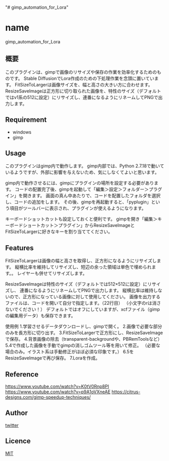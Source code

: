 "# gimp_automation_for_Lora" 

# name

gimp_automation_for_Lora

## 概要
このプラグインは、gimpで画像のリサイズや保存の作業を効率化するためのものです。
Stable DiffusionでLora作成のための下処理作業を念頭に置いています。
FitSizeToLargerは画像サイズを、幅と高さの大きい方に合わせます。
ResizeSaveImageは正方形に切り取られた画像を、特性のサイズ（デフォルトではv1系の512に設定）にリサイズし、連番になるようにリネームしてPNGで出力します。

## Requirement
- windows
- gimp

## Usage
このプラグインはgimp内で動作します。
gimp内部では、Python 2.7.18で動いているようですが、外部に影響を与えないため、気にしなくてよいと思います。

gimp内で動作させるには、gimpにプラグインの場所を設定する必要があります。
コードの配置完了後、gimpを起動して「編集＞設定＞フォルダー＞プラグイン」を開きます。
画面の真ん中あたりで、コードを配置したフォルダを選択し、コードの追加をします。
その後、gimpを再起動すると、「pyplugin」という項目がツールバーに表示され、プラグインが使えるようになります。

キーボードショットカットも設定しておくと便利です。
gimpを開き「編集＞キーボードショートカット＞プラグイン」からResizeSaveImageとFitSizeToLargerに好きなキーを割り当ててください。

## Features
FitSizeToLargerは画像の幅と高さを取得し、正方形になるようにリサイズします。
縦横比率を維持してリサイズし、短辺の余った領域は単色で埋められます。。
レイヤーも併せてリサイズします。


ResizeSaveImageは特性のサイズ（デフォルトでは512×512に設定）にリサイズし、
連番になるようにリネームしてPNGで出力します。
縦横比率は維持しないので、正方形になっている画像に対して使用してください。
画像を出力するファイルは、コードを開いて自分で指定します。（22行目）
（小文字のrは消さないでください！）
デフォルトではオフにしていますが、xcfファイル（gimpの編集用データ）も保存できます。

使用例
1.学習させるデータダウンロードし、gimpで開く。
2.画像で必要な部分のみを長方形に切り出す。
3.FitSizeToLargerで正方形にし、ResizeSaveImageで保存。
4.背景画像の除去（transparent-backgroundや、PBRemToolsなど）
5.4で作成した画像を手動でgimpの消しゴムツール等を用いて修正。
（必要な場合のみ。イラスト系は手動修正がほぼ必須な印象です。）
6.5をResizeSaveImageで再び保存。
7.Loraを作成。

## Reference
https://www.youtube.com/watch?v=K0tV0Rnp8PI
https://www.youtube.com/watch?v=p9A1oVXneAE
https://citrus-designs.com/gimp-speedup-techniques/


## Author

[twitter](https://twitter.com/SD_Helper)

## Licence

[MIT](https://......)